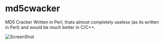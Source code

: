 md5cwacker
==========

MD5 Cracker Written in Perl, thats almost completely useless (as its written in Perl) and would be much better in C/C++.

![ScreenShot](http://andriynoble.com/images/md5cwacker.png "md5 Cwacker ScreenShot")

